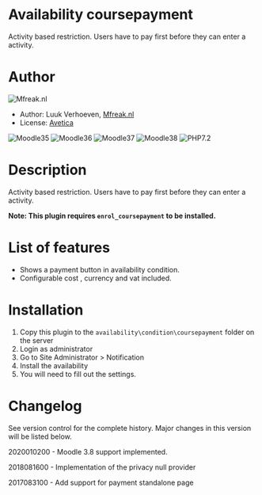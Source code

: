 Availability coursepayment
====================
Activity based restriction. Users have to pay first before they can enter a activity. 

Author
====================
![Mfreak.nl](http://Mfreak.nl/logo_small.png)

* Author: Luuk Verhoeven, [Mfreak.nl](http://www.Mfreak.nl/)
* License: [Avetica](http://avetica.nl)

![Moodle35](https://img.shields.io/badge/moodle-3.5-brightgreen.svg)
![Moodle36](https://img.shields.io/badge/moodle-3.6-brightgreen.svg)
![Moodle37](https://img.shields.io/badge/moodle-3.7-brightgreen.svg)
![Moodle38](https://img.shields.io/badge/moodle-3.8-brightgreen.svg)
![PHP7.2](https://img.shields.io/badge/PHP-7.2-brightgreen.svg)

Description
====================
Activity based restriction. Users have to pay first before they can enter a activity. 

**Note: This plugin requires `enrol_coursepayment` to be installed.**

List of features
====================
- Shows a payment button in availability condition.
- Configurable cost , currency and vat included.

Installation
====================
1.  Copy this plugin to the `availability\condition\coursepayment` folder on the server
2.  Login as administrator
3.  Go to Site Administrator > Notification
4.  Install the availability
5.  You will need to fill out the settings.

Changelog
====================

See version control for the complete history. Major changes in this version will be listed below.

2020010200 - Moodle 3.8 support implemented.

2018081600 - Implementation of the privacy null provider

2017083100 - Add support for payment standalone page 
